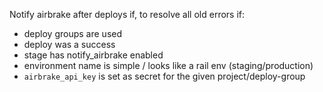 Notify airbrake after deploys if, to resolve all old errors if:
 - deploy groups are used
 - deploy was a success
 - stage has notify_airbrake enabled
 - environment name is simple / looks like a rail env (staging/production)
 - `airbrake_api_key` is set as secret for the given project/deploy-group
